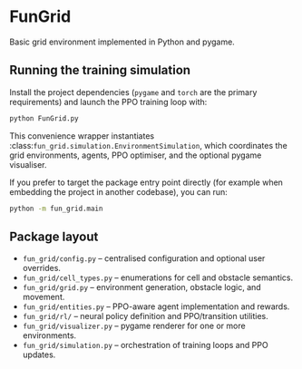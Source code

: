 # FunGrid

Basic grid environment implemented in Python and pygame.

## Running the training simulation

Install the project dependencies (``pygame`` and ``torch`` are the primary
requirements) and launch the PPO training loop with:

```bash
python FunGrid.py
```

This convenience wrapper instantiates :class:`fun_grid.simulation.EnvironmentSimulation`,
which coordinates the grid environments, agents, PPO optimiser, and the optional
pygame visualiser.

If you prefer to target the package entry point directly (for example when
embedding the project in another codebase), you can run:

```bash
python -m fun_grid.main
```

## Package layout

- ``fun_grid/config.py`` – centralised configuration and optional user overrides.
- ``fun_grid/cell_types.py`` – enumerations for cell and obstacle semantics.
- ``fun_grid/grid.py`` – environment generation, obstacle logic, and movement.
- ``fun_grid/entities.py`` – PPO-aware agent implementation and rewards.
- ``fun_grid/rl/`` – neural policy definition and PPO/transition utilities.
- ``fun_grid/visualizer.py`` – pygame renderer for one or more environments.
- ``fun_grid/simulation.py`` – orchestration of training loops and PPO updates.
